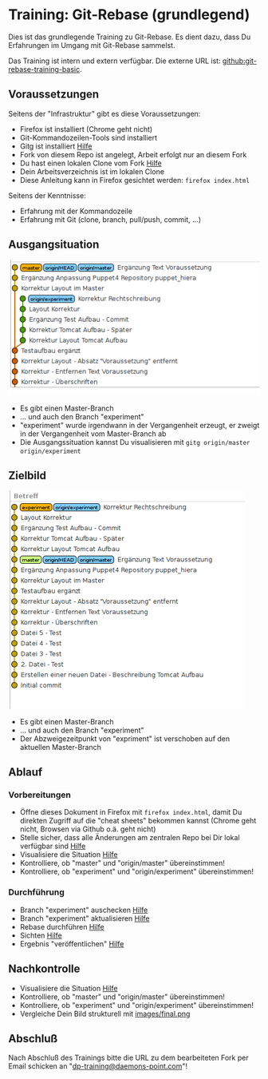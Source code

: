 Training: Git-Rebase (grundlegend)
==================================

Dies ist das grundlegende Training zu Git-Rebase.
Es dient dazu, dass Du Erfahrungen im Umgang mit
Git-Rebase sammelst.

Das Training ist intern und extern verfügbar.
Die externe URL ist: [github:git-rebase-training-basic](https://github.com/70435-training/git-rebase-training-basic).

Voraussetzungen
---------------

Seitens der "Infrastruktur" gibt es diese Voraussetzungen:

* Firefox ist installiert (Chrome geht nicht)
* Git-Kommandozeilen-Tools sind installiert
* Gitg ist installiert [Hilfe](cheat-sheet/cheat-sheet.md#0900)
* Fork von diesem Repo ist angelegt, Arbeit erfolgt nur an
  diesem Fork
* Du hast einen lokalen Clone vom Fork [Hilfe](cheat-sheet/cheat-sheet.md#0900)
* Dein Arbeitsverzeichnis ist im lokalen Clone
* Diese Anleitung kann in Firefox gesichtet werden: `firefox index.html`

Seitens der Kenntnisse:

* Erfahrung mit der Kommandozeile
* Erfahrung mit Git (clone, branch, pull/push, commit, ...)

Ausgangsituation
----------------

![Ausgangssituation](images/start.png)

- Es gibt einen Master-Branch
- ... und auch den Branch "experiment"
- "experiment" wurde irgendwann in der Vergangenheit erzeugt,
  er zweigt in der Vergangenheit vom Master-Branch ab
- Die Ausgangssituation kannst Du visualisieren mit `gitg origin/master origin/experiment`

Zielbild
--------

![Zielsituation](images/final.png)

- Es gibt einen Master-Branch
- ... und auch den Branch "experiment"
- Der Abzweigezeitpunkt von "expriment" ist verschoben
  auf den aktuellen Master-Branch

Ablauf
------

### Vorbereitungen

- Öffne dieses Dokument in Firefox mit `firefox index.html`,
  damit Du direkten Zugriff auf die "cheat sheets" bekommen kannst
  (Chrome geht nicht, Browsen via Github o.ä. geht nicht)
- Stelle sicher, dass alle Änderungen am zentralen Repo bei Dir lokal verfügbar sind [Hilfe](cheat-sheet/cheat-sheet.md#1010)
- Visualisiere die Situation [Hilfe](cheat-sheet/cheat-sheet.md#1020)
- Kontrolliere, ob "master" und "origin/master" übereinstimmen!
- Kontrolliere, ob "experiment" und "origin/experiment" übereinstimmen!

### Durchführung

- Branch "experiment" auschecken [Hilfe](cheat-sheet/cheat-sheet.md#1110)
- Branch "experiment" aktualisieren [Hilfe](cheat-sheet/cheat-sheet.md#1120)
- Rebase durchführen [Hilfe](cheat-sheet/cheat-sheet.md#1130)
- Sichten [Hilfe](cheat-sheet/cheat-sheet.md#1140)
- Ergebnis "veröffentlichen" [Hilfe](cheat-sheet/cheat-sheet.md#1150)

Nachkontrolle
-------------

- Visualisiere die Situation [Hilfe](cheat-sheet/cheat-sheet.md#1210)
- Kontrolliere, ob "master" und "origin/master" übereinstimmen!
- Kontrolliere, ob "experiment" und "origin/experiment" übereinstimmen!
- Vergleiche Dein Bild strukturell mit [images/final.png](images/final.png)

Abschluß
--------

Nach Abschluß des Trainings bitte die URL zu dem bearbeiteten
Fork per Email schicken an "dp-training@daemons-point.com"!
